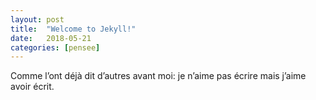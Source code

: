 ```yaml
---
layout: post
title:  "Welcome to Jekyll!"
date:   2018-05-21
categories: [pensee]
---
```

Comme l’ont déjà dit d’autres avant moi: je n’aime pas écrire mais j’aime avoir écrit. 